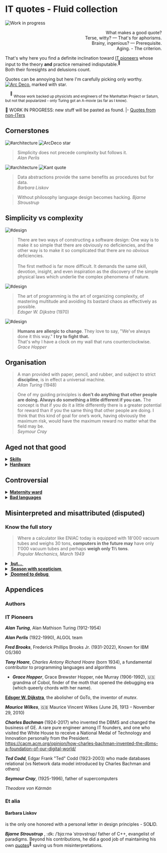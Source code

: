 # IT quotes - Fluid collection

![Work in progress](https://img.shields.io/badge/🚧-Work_in_progress-yellow)

<p dir="rtl">?What makes a good quote<br/>
.Terse, witty? —  That's for aphorisms<br/>
.Brainy, ingenious? — Prerequisite<br/>
.Aging. - The criterion</p>

That's why here you find a definite inclination toward [IT pioneers](#IT-Pioneers) whose input to the theory **and** practice remained indisputable.<sup>:raising_hand:</sup> Both&nbsp;their&nbsp;foresights and delusions count.

Quotes can be annoying but here I'm carefully picking only worthy. [![Arc Deco.](../../../,,/_rsc/_img/ArcDeco/ArcDeco-bar-12px.jpg)](../../) marked with star.

&nbsp;&nbsp;&nbsp;&nbsp;<sup>:raising_hand:</sup> <sub>Whose work backed up physicists and engineers of the Manhattan Project or Saturn, but not that popularized - only Turing got an A-movie (as far as I know).</sub>

🚧 WORK IN PROGRESS: new stuff will be pasted as found.
|- [Quotes from non-ITers](quotes-IT-amateurs)

## Cornerstones

![#architecture](https://img.shields.io/badge/%23-Architecture-lightseagreen) ![ArcDeco star](https://img.shields.io/badge/⭐-ArcDeco-yellow)

> Simplicity does not precede complexity but follows it.\
_Alan Perlis_

![#architecture](https://img.shields.io/badge/%23-Architecture-yellow) ![Kant quote](https://img.shields.io/badge/Dare_to-know!-scarlet)
> Data abstractions provide the same benefits as procedures but for data.\
_Barbara Liskov_

> Without philosophy language design becomes hacking.
_Bjarne Stroustrup_


## Simplicity vs complexity

![#design](https://img.shields.io/badge/%23-Design-yellow) 

> There are two ways of constructing a software design: One way is to make it so simple that there are obviously no deficiencies, and the other way is to make it so complicated that there are no *obvious* deficiencies.\
&nbsp;\
The first method is far more difficult. It demands the same skill, devotion, insight, and even inspiration as the discovery of the simple physical laws which underlie the complex phenomena of nature.

![#design](https://img.shields.io/badge/%23-Design-yellow) 

> The art of programming is the art of organizing complexity, of mastering multitude and avoiding its bastard chaos as effectively as possible.\
_Edsger W. Dijkstra_ (1970)

![#design](https://img.shields.io/badge/%23-Methodolgy-yellow) 

> **Humans are allergic to change**. They love to say, "We've always done it this way."  **I try to fight that.**\
That's why I have a clock on my wall that runs counterclockwise.\
*Grace Hopper*

## Organisation

> A man provided with paper, pencil, and rubber, and subject to strict **discipline**, is in effect a universal machine.\
_Allan Turing_ (1948)

> One of my guiding principles is **don’t do anything that other people are doing. Always do something a little different if you can.** The concept is that if you do it a little differently there is a greater potential for reward than if you the same thing that other people are doing. I think that this kind of goal for one’s work, having obviously the maximum risk, would have the maximum reward no matter what the field may be.\
_Seymour Cray_

## Aged not that good

<details>
<summary><b><ins>Skills</ins></b></summary>
&nbsp;
 
> Prolonged contact with the computer turns mathematicians into clerks and vice versa.\
_Alan Perlis_

> Programming is one of the most difficult branches of applied mathematics; the poorer mathematicians had better remain pure mathematicians.\
Edsger W. Dijkstra (1975)


I could imagine a mathematician/physicist converted to keyboard plankton but ...

---

</details>

<details>
<summary><b><ins>Hardware</ins></b></summary>
&nbsp;
 
> The programmer's primary weapon in the never-ending battle against slow system is to change the intramodular structure.\
_Fred Brooks_

</details>

## Controversial

<details>
<summary><b><ins>Maternity ward</ins></b></summary>

>  Everyone knows it takes a woman nine months to have a baby. But you Americans think if you get nine women pregnant, you can have a baby in a month.\
_Theodore von Kármán_ (1957)

It would be ok for this specific case but _Fred Brooks_ popularized it in [The Mythical Man-Month]()<sup>🔗</sup>:

> The bearing of a child takes nine months, no matter how many women are assigned.


Not only derogatory but illogical. Finding nine women in the vicinity who will deliver ten babies in half a month will take a couple of days. 

Edsger W. Dijkstra conveyed the idea much more plausible (albeit about languages, 1975):

> It is impossible to sharpen a pencil with a blunt axe. It is equally vain to try to do it with **ten** blunt axes instead.

---

</details>

<details>
<summary><b><ins>Bad languages</ins></b></summary>

> It is practically impossible to teach good programming to students that have had a prior exposure to **BASIC**: as potential programmers they are mentally mutilated beyond hope of regeneration.

> 

My opinion is that languages as Basic offer an easy EINSTIEG to newbies and NUBs (i even stated this in my [LN REMINISCENCE](LN-view.md))

</details>

## Misinterpreted and misattributed (disputed)

### Know the full story

> Where a calculator like ENIAC today is equipped with 18'000 vacuum tubes and weighs 30 tons, **computers in the future may** have only 1'000 vacuum tubes and perhaps **weigh only 1½ tons**.\
_Popular Mechanics, March 1949_

<details><summary><ins><b>&nbsp;but...&nbsp;</b></ins></summary>
&nbsp;

Wrongly quoted as futuristic cringe, it wasn't.

The same magazine over seven decades later: "Fully transistorized computer, the IBM 608, hit the market in late 1957. It weighed 1.2 tons."

---

</details>

<details><summary><ins><b>&nbsp;Season with scepticism&nbsp;</b></ins></summary>
&nbsp;

> "There are only two kinds of languages: the ones people complain about and the ones nobody uses".\
Yes. Again, I very much doubt that the sentiment is original.\
Of course, all "there are only two" quotes have to be taken with a grain of salt.\
_**Bjarne Stroustrup**_ 

</details>

<details><summary><ins><b>&nbsp;Doomed to debug&nbsp;</b></ins></summary>
&nbsp;

> ... the realization came over me with full force that a good part of the remainder of my life was going to be spent in finding errors in my own programs.

> By June 1949 people had begun to realize that it was not so easy to get programs right as at one time appeared. I well remember when this realization first came on me with full force.
The EDSAC was on the top floor of the building and the tape-punching and editing equipment one floor below. [...] It was on one of my journeys between the EDSAC room and the punching equipment that "hesitating at the angles of stairs" the realization came over me with full force that a good part of the remainder of my life was going to be spent in finding errors in my own programs.\
_Maurice Wilkes_

---

</details>

## Appendices

### Authors

### IT Pioneers

_**Alan Turing**_, Alan Mathison Turing (1912-1954)

_**Alan Perlis**_ (1922-1990), ALGOL team

_**Fred Brooks**_, Frederick Phillips Brooks Jr. (1931-2022), Known for IBM	OS/360

_**Tony Hoare**_, _Charles Antony Richard Hoare_ (born 1934), a fundamental contributor to programming languages and algorithms

+ ***Grace Hopper***, Grace Brewster Hopper, née Murray  (1906-1992), :us: grandma of Cobol, finder of the moth that opened the debugging era (which queerly chords with her name).

[**Edsger W. Dijkstra**](wiki), the abolisher of GoTo, the inventor of _mutex_.

_**Maurice Wilkes**_, 🇬🇧 Maurice Vincent Wilkes (June 26, 1913 – November 29, 2010) 

_**Charles Bachman**_ (1924-2017) who invented the DBMS and changed the business of GE. 
A rare pure engineer among IT founders, and one who visited the White House to receive a National Medal of Technology and Innovation personally from the President.
https://cacm.acm.org/opinion/how-charles-bachman-invented-the-dbms-a-foundation-of-our-digital-world/

_**Ted Codd**_, Edgar Frank "Ted" Codd (1923-2003) who made databases relational (vs Network data model introduced by Charles Bachman and others)

_**Seymour Cray**_, (1925-1996), father of supercomputers

_Theodore von Kármán_

### Et alia

#### Barbara Liskov

is the only one honored with a personal letter in design principles - SO**L**ID.

_**Bjarne Stroustrup**_ , :dk: /ˈbjɑːrnə ˈstrɒvstrʊp/ father of C++, evangelist of paradigms.
Beyond his contributions, he did a good job of maintaining his own [quotes](https://www.stroustrup.com/quotes.html)<sup>:link:</sup> saving us from misinterpretations.
